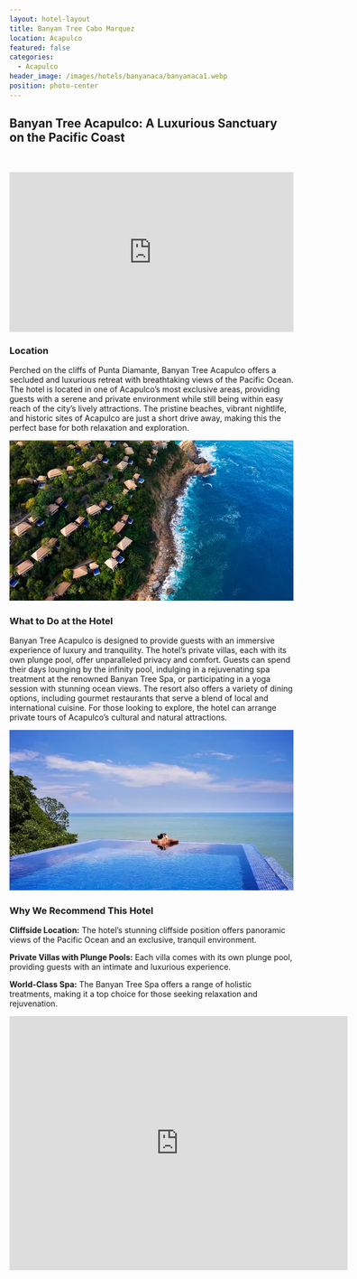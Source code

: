 ```yaml
---
layout: hotel-layout
title: Banyan Tree Cabo Marquez
location: Acapulco
featured: false
categories:
  - Acapulco
header_image: /images/hotels/banyanaca/banyanaca1.webp
position: photo-center
---
```

## Banyan Tree Acapulco: A Luxurious Sanctuary on the Pacific Coast

&nbsp;

<style>.embed-container { position: relative; padding-bottom: 56.25%; height: 0; overflow: hidden; max-width: 100%; } .embed-container iframe, .embed-container object, .embed-container embed { position: absolute; top: 0; left: 0; width: 100%; height: 100%; }</style>

<div class="embed-container"><iframe src="https://www.youtube.com/embed/pi8508awJ80" frameborder="0" allowfullscreen=""></iframe></div>

### Location

Perched on the cliffs of Punta Diamante, Banyan Tree Acapulco offers a secluded and luxurious retreat with breathtaking views of the Pacific Ocean. The hotel is located in one of Acapulco’s most exclusive areas, providing guests with a serene and private environment while still being within easy reach of the city’s lively attractions. The pristine beaches, vibrant nightlife, and historic sites of Acapulco are just a short drive away, making this the perfect base for both relaxation and exploration.

![](/images/hotels/banyanaca/banyanaca3.webp)

### What to Do at the Hotel

Banyan Tree Acapulco is designed to provide guests with an immersive experience of luxury and tranquility. The hotel’s private villas, each with its own plunge pool, offer unparalleled privacy and comfort. Guests can spend their days lounging by the infinity pool, indulging in a rejuvenating spa treatment at the renowned Banyan Tree Spa, or participating in a yoga session with stunning ocean views. The resort also offers a variety of dining options, including gourmet restaurants that serve a blend of local and international cuisine. For those looking to explore, the hotel can arrange private tours of Acapulco’s cultural and natural attractions.

![](/images/hotels/banyanaca/banyanaca2.webp)

### Why We Recommend This Hotel

**Cliffside Location:** The hotel’s stunning cliffside position offers panoramic views of the Pacific Ocean and an exclusive, tranquil environment.&nbsp;

**Private Villas with Plunge Pools:** Each villa comes with its own plunge pool, providing guests with an intimate and luxurious experience.&nbsp;

**World-Class Spa:** The Banyan Tree Spa offers a range of holistic treatments, making it a top choice for those seeking relaxation and rejuvenation.

<div class='map-container center'>

<iframe src="https://www.google.com/maps/embed?pb=!1m18!1m12!1m3!1d3819.6401752050724!2d-99.85841678883058!3d16.794568319544705!2m3!1f0!2f0!3f0!3m2!1i1024!2i768!4f13.1!3m3!1m2!1s0x85ca591805873a05%3A0x375dfff0b484b40e!2sBanyan%20Tree%20Cabo%20Marqu%C3%A9s!5e0!3m2!1ses!2smx!4v1723603039812!5m2!1ses!2smx" width="600" height="450" style="border:0;" allowfullscreen="" loading="lazy" referrerpolicy="no-referrer-when-downgrade"></iframe>

</div>

&nbsp;